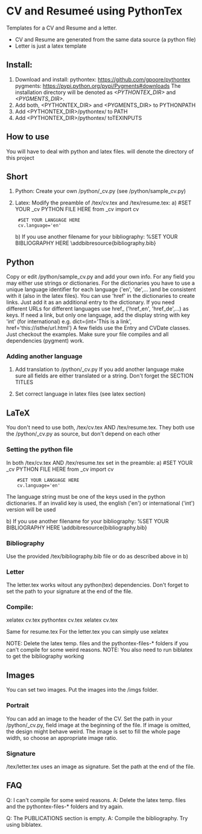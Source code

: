 ﻿# CV and Resumeé using PythonTex
Templates for a CV and Resume and a letter.
* CV and Resume are generated from the same data source (a python file)
* Letter is just a latex template


## Install:
1. Download and install:
	pythontex: https://github.com/gpoore/pythontex
	pygments: https://pypi.python.org/pypi/Pygments#downloads
	The installation directory will be denoted as *<PYTHONTEX_DIR>* and *<PYGMENTS_DIR>*.
2. Add both, <PYTHONTEX_DIR> and <PYGMENTS_DIR> to PYTHONPATH
3. Add <PYTHONTEX_DIR>/pythontex/ to PATH
4. Add <PYTHONTEX_DIR>/pythontex/ toTEXINPUTS


## How to use
You will have to deal with python and latex files.
<BASEDIR> will denote the directory of this project

## Short
1. Python: Create your own <BASEDIR>/python/<name>_cv.py (see <BASEDIR>/python/sample_cv.py)
2. Latex: Modify the preamble of <BASEDIR>/tex/cv.tex and <BASEDIR>/tex/resume.tex:
	a) #SET YOUR <name>_cv PYTHON FILE HERE
		from <name>_cv import cv

		#SET YOUR LANGUAGE HERE
		cv.language='en'
		
	b) If you use another filename for your bibliography:
		%SET YOUR BIBLIOGRAPHY HERE
		\addbibresource{bibliography.bib} 

## Python
Copy or edit <BASEDIR>/python/sample_cv.py and add your own info.
For any field you may either use strings or dictionaries. For the dictionaries you have to use a unique language identifier for each language ('en', 'de',... )and be consistent with it (also in the latex files).
You can use 'href' in the dictionaries to create links. Just add it as an additional entry to the dictionary. If you need different URLs for different languages use href_<language> ('href_en', 'href_de',...) as keys.
If need a link, but only one language, add the display string with key 'int' (for international) e.g. dict=(int='This is a link', href='this://isthe/url.html')
A few fields use the Entry and CVDate classes. Just checkout the examples.
Make sure your file compiles and all dependencies (pygment) work.

### Adding another language
1. Add translation to <BASEDIR>/python/<name>_cv.py
If you add another language make sure all fields are either translated or a string.
Don't forget the SECTION TITLES

2. Set correct language in latex files (see latex section)


## LaTeX
You don't need to use both, <BASEDIR>/tex/cv.tex AND <BASEDIR>/tex/resume.tex. They both use the <BASEDIR>/python/<name>_cv.py as source, but don't depend on each other

###  Setting the python file
 In both <BASEDIR>/tex/cv.tex AND <BASEDIR>/tex/resume.tex set in the preamble:
 a) #SET YOUR <name>_cv PYTHON FILE HERE
		from <name>_cv import cv

		#SET YOUR LANGUAGE HERE
		cv.language='en'
The language string must be one of the keys used in the python dictionaries. If an invalid key is used, the english ('en') or international ('int') version will be used
	
b) If you use another filename for your bibliography:
		%SET YOUR BIBLIOGRAPHY HERE
		\addbibresource{bibliography.bib} 
### Bibliography
Use the provided <BASEDIR>/tex/bibliography.bib file or do as described above in b)

### Letter
The letter.tex works witout any python(tex) dependencies.
Don't forget to set the path to your signature at the end of the file.

### Compile:
xelatex cv.tex
pythontex cv.tex
xelatex cv.tex

Same for resume.tex
For the letter.tex you can simply use xelatex

NOTE: Delete the latex temp. files and the pythontex-files-* folders if you can't compile for some weird reasons.
NOTE: You also need to run biblatex to get the bibliography working

## Images
You can set two images. Put the images into the <BASEDIR>/imgs folder.
### Portrait
You can add an image to the header of the CV.
Set the path in your <BASEDIR>/python/<name>_cv.py, field image at the beginning of the file. If image is omitted, the design might behave weird.
The image is set to fill the whole page width, so choose an appropriate image ratio.

### Signature
<BASEDIR>/tex/letter.tex uses an image as signature. Set the path at the end of the file.



## FAQ
Q: I can't compile for some weird reasons.
A: Delete the latex temp. files and the pythontex-files-* folders and try again.

Q: The PUBLICATIONS section is empty.
A: Compile the bibliography. Try using biblatex.